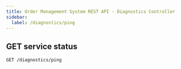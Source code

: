 ```yaml
---
title: Order Management System REST API - Diagnostics Controller
sidebar:
  label: /diagnostics/ping
---
```


## GET service status

`GET /diagnostics/ping`
